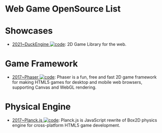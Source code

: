 # Web Game OpenSource List

# Showcases

- [2021~DuckEngine ![code](https://ng-tech.icu/assets/code.svg)](https://github.com/ksplatdev/DuckEngine): 2D Game Library for the web.

# Game Framework

- [2017~Phaser ![code](https://ng-tech.icu/assets/code.svg)](https://github.com/photonstorm/phaser): Phaser is a fun, free and fast 2D game framework for making HTML5 games for desktop and mobile web browsers, supporting Canvas and WebGL rendering.

# Physical Engine

- [2017~Planck.js ![code](https://ng-tech.icu/assets/code.svg)](https://github.com/shakiba/planck.js): Planck.js is JavaScript rewrite of Box2D physics engine for cross-platform HTML5 game development.
